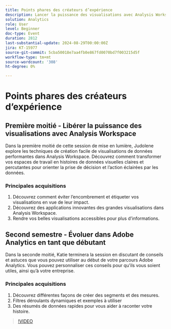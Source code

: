 ```yaml
---
title: Points phares des créateurs d’expérience
description: Lancer la puissance des visualisations avec Analysis Workspace Dans la première moitié de cette session de mise en évidence, Judolene explore les techniques de création facile de visualisations de données performantes dans Analysis Workspace. Découvrez comment transformer vos espaces de travail en histoires de données visuelles claires et percutantes pour orienter la prise de décision et l’action éclairées par les données.  1. Découvrez comment éviter l’encombrement et étiqueter vos visualisations en vue de leur impact. 2. Explorer des applications innovantes des grandes visualisations dans Analysis Workspace. 3. Rendez vos magnifiques visualisations accessibles pour plus d’informations. En développant Adobe Analytics as a BeginnerKatie clôturera la session en présentant quelques conseils et astuces rapides que vous pouvez utiliser au début de votre parcours Adobe Analytics. Vous pouvez personnaliser ces conseils pour qu’ils vous soient utiles, ainsi qu’à votre entreprise. 1. Découvrez différentes manières de créer des segments et des mesures 2. Filtres déroulants dynamiques et exemples à utiliser 3. Des résumés de données rapides pour vous aider à raconter votre histoire.
solution: Analytics
role: User
level: Beginner
doc-type: Event
duration: 2812
last-substantial-update: 2024-08-29T00:00:00Z
jira: KT-15977
source-git-commit: 5cba50018e7aa4fb0e867fd0070bd7f003215d5f
workflow-type: tm+mt
source-wordcount: '308'
ht-degree: 0%

---
```



# Points phares des créateurs d’expérience

## Première moitié - Libérer la puissance des visualisations avec Analysis Workspace

Dans la première moitié de cette session de mise en lumière, Judolene explore les techniques de création facile de visualisations de données performantes dans Analysis Workspace. Découvrez comment transformer vos espaces de travail en histoires de données visuelles claires et percutantes pour orienter la prise de décision et l’action éclairées par les données.

### Principales acquisitions

1. Découvrez comment éviter l’encombrement et étiqueter vos visualisations en vue de leur impact.
2. Découvrez des applications innovantes des grandes visualisations dans Analysis Workspace.
3. Rendre vos belles visualisations accessibles pour plus d’informations.

## Second semestre - Évoluer dans Adobe Analytics en tant que débutant

Dans la seconde moitié, Katie terminera la session en discutant de conseils et astuces que vous pouvez utiliser au début de votre parcours Adobe Analytics. Vous pouvez personnaliser ces conseils pour qu’ils vous soient utiles, ainsi qu’à votre entreprise.

### Principales acquisitions

1. Découvrez différentes façons de créer des segments et des mesures.
2. Filtres déroulants dynamiques et exemples à utiliser
3. Des résumés de données rapides pour vous aider à raconter votre histoire.

>[!VIDEO](https://video.tv.adobe.com/v/3432749/?learn=on)
